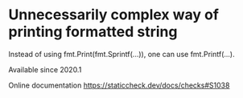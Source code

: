 # Unnecessarily complex way of printing formatted string

Instead of using fmt.Print(fmt.Sprintf(...)), one can use fmt.Printf(...).

Available since
    2020.1

Online documentation
    https://staticcheck.dev/docs/checks#S1038
